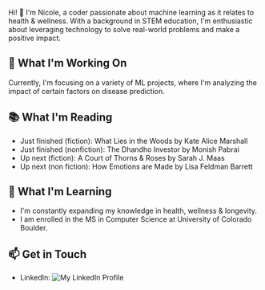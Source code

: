 Hi! 👋 I'm Nicole, a coder passionate about machine learning as it relates to health & wellness. With a background in STEM education, I'm enthusiastic about leveraging technology to solve real-world problems and make a positive impact.

## 🔭 What I'm Working On
Currently, I'm focusing on a variety of ML projects, where I'm analyzing the impact of certain factors on disease prediction.

## 📚 What I'm Reading
- Just finished (fiction): What Lies in the Woods by Kate Alice Marshall
- Just finished (nonfiction): The Dhandho Investor by Monish Pabrai
- Up next (fiction): A Court of Thorns & Roses by Sarah J. Maas
- Up next (non fiction):  How Emotions are Made by Lisa Feldman Barrett

## 🌱 What I'm Learning

- I'm constantly expanding my knowledge in health, wellness & longevity.
- I am enrolled in the MS in Computer Science at University of Colorado Boulder.

## 📫 Get in Touch

- LinkedIn: ![My LinkedIn Profile](https://www.linkedin.com/in/mcintyre-nicole/)
